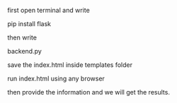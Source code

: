first open terminal and write

pip install flask

then  write

backend.py

save the index.html inside templates folder

run index.html using any browser

then provide the information and we will get the results.
